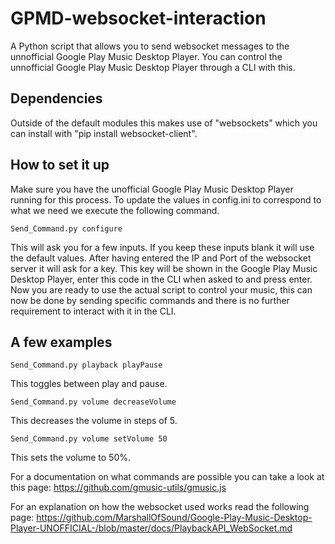 # GPMD-websocket-interaction
A Python script that allows you to send websocket messages to the unnofficial Google Play Music Desktop Player.
You can control the unnofficial Google Play Music Desktop Player through a CLI with this.

## Dependencies

Outside of the default modules this makes use of "websockets" which you can install with "pip install websocket-client".

## How to set it up

Make sure you have the unofficial Google Play Music Desktop Player running for this process.
To update the values in config.ini to correspond to what we need we execute the following command.

```Send_Command.py configure```

This will ask you for a few inputs. If you keep these inputs blank it will use the default values. After having entered the IP and Port of the websocket server it will ask for a key. This key will be shown in the Google Play Music Desktop Player, enter this code in the CLI when asked to and press enter.
Now you are ready to use the actual script to control your music, this can now be done by sending specific commands and there is no further requirement to interact with it in the CLI.

## A few examples

```Send_Command.py playback playPause```

This toggles between play and pause.

```Send_Command.py volume decreaseVolume```

This decreases the volume in steps of 5.

```Send_Command.py volume setVolume 50```

This sets the volume to 50%. 

For a documentation on what commands are possible you can take a look at this page:
https://github.com/gmusic-utils/gmusic.js

For an explanation on how the websocket used works read the following page:
https://github.com/MarshallOfSound/Google-Play-Music-Desktop-Player-UNOFFICIAL-/blob/master/docs/PlaybackAPI_WebSocket.md
